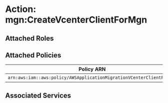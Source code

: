 # Action: mgn:CreateVcenterClientForMgn

## Attached Roles

## Attached Policies

| Policy ARN | Policy Name |
|------------|-------------|
| `arn:aws:iam::aws:policy/AWSApplicationMigrationVCenterClientPolicy` | [AWSApplicationMigrationVCenterClientPolicy](../policies.md#awsapplicationmigrationvcenterclientpolicy) |

## Associated Services

